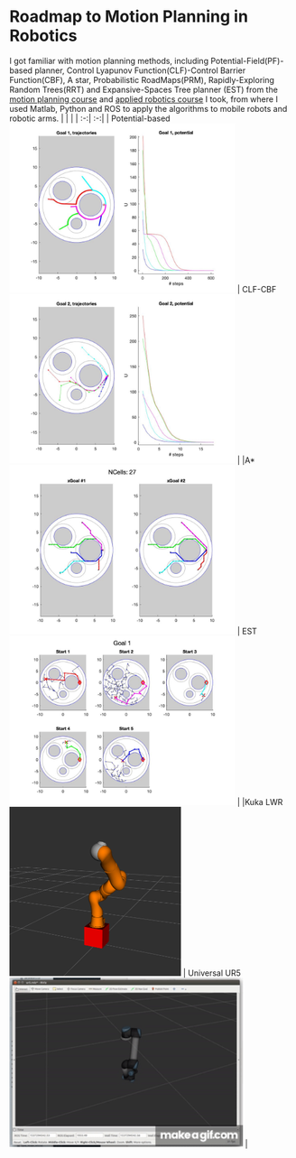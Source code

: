 # Roadmap to Motion Planning in Robotics 
I got familiar with motion planning methods, including Potential-Field(PF)-based planner, Control Lyapunov Function(CLF)-Control Barrier Function(CBF), A star,  Probabilistic RoadMaps(PRM), Rapidly-Exploring Random Trees(RRT) and Expansive-Spaces Tree planner (EST) from the [motion planning course](https://github.com/heyday1006/Motion_Planning_Study/tree/main/ME570_Robot_Motion_Planning/readme.md) and [applied robotics course](https://github.com/heyday1006/Motion_Planning_Study/tree/main/MECSE4603_Applied_Robotics/readme.md) I took, from where I used Matlab, Python and ROS to apply the algorithms to mobile robots and robotic arms.
 | | | 
| :-:| :-:| 
| Potential-based<br /> <img src = "ME570_Robot_Motion_Planning/imgs/Potential.jpg" height=300> | CLF-CBF<br /> <img src = "ME570_Robot_Motion_Planning/imgs/CLF_CBF.jpg" height=300> | 
|A*<br /> <img src = "ME570_Robot_Motion_Planning/imgs/A_star.jpg" height=300> | EST<br /> <img src = "ME570_Robot_Motion_Planning/imgs/est_Goal1.jpg" height=300> |
|Kuka LWR<br /> <img src = "MECSE4603_Applied_Robotics/imgs/fwk_lwr.png" height=300> | Universal UR5<br /> <img src = "MECSE4603_Applied_Robotics/imgs/ur5.gif" height=300> |
